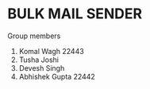 # BULK MAIL SENDER

Group members
  1. Komal Wagh 22443
  2. Tusha Joshi
  3. Devesh Singh 
  4. Abhishek Gupta 22442

